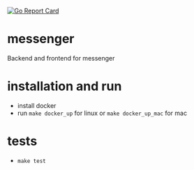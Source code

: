 [![Go Report Card](https://goreportcard.com/badge/github.com/soulgarden/messenger)](https://goreportcard.com/report/github.com/soulgarden/messenger)

# messenger
Backend and frontend for messenger

# installation and run

* install docker
* run `make docker_up` for linux or `make docker_up_mac` for mac

# tests

* `make test`